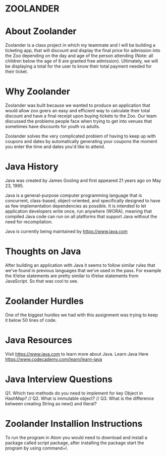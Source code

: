 # ZOOLANDER

# About Zoolander
Zoolander is a class project in which my teammate and I will be building a ticketing app, that will discount and display the final price for admission into the Zoo depending on the day and age of the person attending (Note: all children below the age of 6 are granted free admission). Ultimately, we will be displaying a total for the user to know their total payment needed for their ticket.

# Why Zoolander
Zoolander was built because we wanted to produce an application that would allow zoo goers an easy and efficient way to calculate their total discount and have a final receipt upon buying tickets to the Zoo. Our team discussed the problems people face when trying to get into venues that sometimes have discounts for youth vs adults.

Zoolander solves the very complicated problem of having to keep up with coupons and dates by automatically generating your coupons the moment you enter the time and dates you'd like to attend.

# Java History
Java was created by James Gosling and first appeared 21 years ago on May 23, 1995.

Java is a general-purpose computer programming language that is concurrent, class-based, object-oriented, and specifically designed to have as few implementation dependencies as possible. It is intended to let application developers write once, run anywhere (WORA), meaning that compiled Java code can run on all platforms that support Java without the need for recompilation.

Java is currently being maintained by https://www.java.com

# Thoughts on Java
After building an application with Java it seems to follow similar rules that we've found in previous languages that we've used in the pass. For example the if/else statements are pretty similar to if/else statements from JavaScript. So that was cool to see.

# Zoolander Hurdles
One of the biggest hurdles we had with this assignment was trying to keep it below 50 lines of code.

# Java Resources
Visit https://www.java.com to learn more about Java.
Learn Java Here https://www.codecademy.com/learn/learn-java

# Java Interview Questions
Q1. Which two methods do you need to implement for key Object in HashMap? // Q2. What is immutable object? // Q3. What is the difference between creating String as new() and literal?

# Zoolander Installion Instructions
To run the program in Atom you would need to download and install a package called script package, after installing the package start the program by using command+I.
